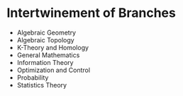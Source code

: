 # Intertwinement of Branches
- Algebraic Geometry
- Algebraic Topology
- K-Theory and Homology
- General Mathematics
- Information Theory
- Optimization and Control
- Probability
- Statistics Theory
